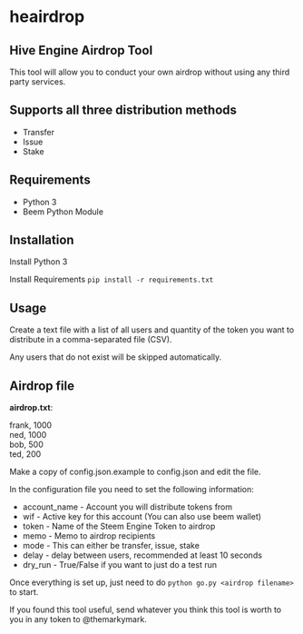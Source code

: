 # heairdrop
Hive Engine Airdrop Tool
---

This tool will allow you to conduct your own airdrop without using any third party services.

## Supports all three distribution methods

* Transfer
* Issue
* Stake

## Requirements

* Python 3
* Beem Python Module

## Installation

Install Python 3

Install Requirements
`pip install -r requirements.txt`

## Usage

Create a text file with a list of all users and quantity of the token you want to distribute in a comma-separated file (CSV).

Any users that do not exist will be skipped automatically.

## Airdrop file

**airdrop.txt**:  

frank, 1000  
ned, 1000  
bob, 500  
ted, 200

Make a copy of config.json.example to config.json and edit the file.

In the configuration file you need to set the following information:

* account_name - Account you will distribute tokens from
* wif - Active key for this account (You can also use beem wallet)
* token - Name of the Steem Engine Token to airdrop
* memo - Memo to airdrop recipients
* mode - This can either be transfer, issue, stake
* delay - delay between users, recommended at least 10 seconds
* dry_run - True/False if you want to just do a test run

Once everything is set up, just need to do `python go.py <airdrop filename>` to start.

If you found this tool useful, send whatever you think this tool is worth to you in any token to @themarkymark.  
